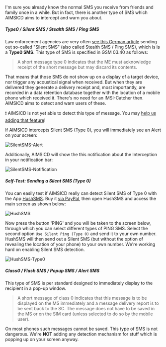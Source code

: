 I'm sure you already know the normal SMS you receive from friends and family once in a while. But in fact, there is another type of SMS which AIMSICD aims to intercept and warn you about.

##### Type0 / Silent SMS / Stealth SMS / Ping SMS

Law enforcement agencies are very often [see this German article](http://www.heise.de/newsticker/meldung/Zoll-BKA-und-Verfassungsschutz-verschickten-2010-ueber-440-000-stille-SMS-1394593.html) sending out so-called "Silent SMS" (also called Stealth SMS / Ping SMS), which is is a **Type0 SMS**. This type of SMS is specified in GSM 03.40 as follows:
>A short message type 0 indicates that the ME must acknowledge receipt of the short message but may discard its contents.

That means that those SMS do not show up on a display of a target device, nor trigger any acoustical signal when received. But when they are delivered they generate a delivery receipt and, most importantly, are recorded in a data retention database together with the location of a mobile phone which received it. There's no need for an IMSI-Catcher then. AIMSICD aims to detect and warn users of these.

:exclamation: AIMSICD is not yet able to detect this type of message. You may [help us adding that feature](https://github.com/SecUpwN/Android-IMSI-Catcher-Detector/issues/69)!

If AIMSICD intercepts Silent SMS (Type 0), you will immediately see an Alert on your screen:

![SilentSMS-Alert](https://raw.githubusercontent.com/SecUpwN/Android-IMSI-Catcher-Detector/master/SCREENSHOTS/SilentSMS-Alert.png)

Additionally, AIMSICD will show the this notification about the Interception in your notification bar:

![SilentSMS-Notification](https://raw.githubusercontent.com/SecUpwN/Android-IMSI-Catcher-Detector/master/SCREENSHOTS/SilentSMS-Notification.png)

##### Self-Test: Sending a Silent SMS (Type 0)

You can easily test if AIMSICD really can detect Silent SMS of Type 0 with the App [HushSMS](http://forum.xda-developers.com/showthread.php?t=1490484). Buy it [via PayPal](https://www.silentservices.de/products/android-hushsms/), then open HushSMS and access the main screen as shown below:

![HushSMS](https://raw.githubusercontent.com/SecUpwN/Android-IMSI-Catcher-Detector/master/SCREENSHOTS/HushSMS.png)

Now press the button 'PING' and you will be taken to the screen below, through which you can select different types of PING SMS. Select the second option `Use Silent Ping (Type 0)` and send it to your own number. HushSMS will then send out a Silent SMS (but without the option of revealing the location of your phone) to your own number. We're working hard on enabling Silent SMS detection.

![HushSMS-Type0](https://raw.githubusercontent.com/SecUpwN/Android-IMSI-Catcher-Detector/master/SCREENSHOTS/HushSMS-Type0.png)



##### Class0 / Flash SMS / Popup SMS / Alert SMS

This type of SMS is per standard designed to immediately display to the recipient in a pop-up window.
>A short message of class 0 indicates that this message is to be displayed on the MS immediately and a message delivery report is to be sent back to the SC. The message does not have to be saved in the MS or on the SIM card (unless selected to do so by the mobile user).

On most phones such messages cannot be saved. This type of SMS is not dangerous. We're **NOT** adding any detection mechanism for stuff which is popping up on your screen anyway.